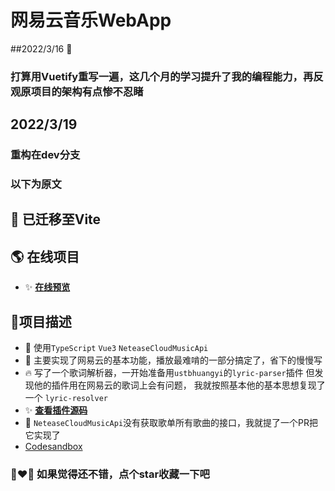 # 网易云音乐WebApp

##2022/3/16 🎉

### 打算用Vuetify重写一遍，这几个月的学习提升了我的编程能力，再反观原项目的架构有点惨不忍睹

## 2022/3/19
### 重构在dev分支

### 以下为原文

## 🎁 已迁移至Vite

## 🌎 在线项目
- ✨ [**在线预览**](https://music-sepia.vercel.app/)

## 🎅项目描述
- 🤖 使用`TypeScript` `Vue3` `NeteaseCloudMusicApi`
- 🎄 主要实现了网易云的基本功能，播放最难啃的一部分搞定了，省下的慢慢写
- 🔥 写了一个歌词解析器，一开始准备用`ustbhuangyi`的`lyric-parser`插件
但发现他的插件用在网易云的歌词上会有问题，
我就按照基本他的基本思想复现了一个 `lyric-resolver`
- ✨ [**查看插件源码**](https://www.github.com/snowingfox/lyricparser)
- 🎁 `NeteaseCloudMusicApi`没有获取歌单所有歌曲的接口，我就提了一个PR把它实现了
- [Codesandbox](https://codesandbox.io/s/blissful-spence-bdnbsj)

### 🎁❤🎄 如果觉得还不错，点个star收藏一下吧
